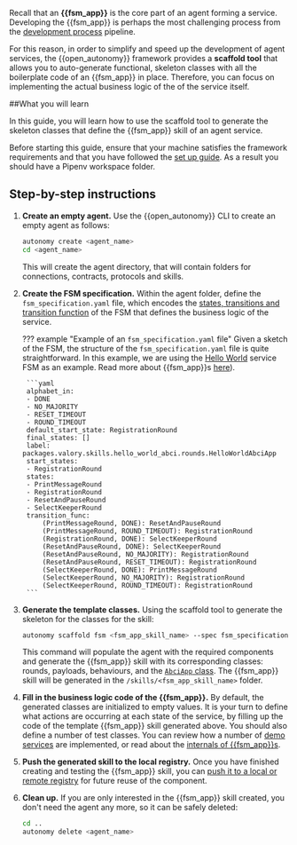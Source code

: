 
Recall that an **{{fsm_app}}** is the core part of an agent forming a service. Developing the {{fsm_app}} is perhaps the most challenging process from the [development process](./overview_of_the_development_process.md) pipeline.

For this reason, in order to simplify and speed up the development of agent services, the {{open_autonomy}} framework provides a **scaffold tool** that allows you to auto-generate functional, skeleton classes with all the boilerplate code of an {{fsm_app}} in place. Therefore, you can focus on implementing the actual business logic of the of the service itself.

##What you will learn

In this guide, you will learn how to use the scaffold tool to generate the skeleton classes that define the {{fsm_app}} skill of an agent service.


Before starting this guide, ensure that your machine satisfies the framework requirements and that you have followed the [set up guide](./set_up.md). As a result you should have a Pipenv workspace folder.


## Step-by-step instructions

1. **Create an empty agent.** Use the {{open_autonomy}} CLI to create an empty agent as follows:
    ```bash
    autonomy create <agent_name>
    cd <agent_name>
    ```
    This will create the agent directory, that will contain folders for connections, contracts, protocols and skills.

2. **Create the FSM specification.** Within the agent folder, define the `fsm_specification.yaml` file, which encodes the [states, transitions and transition function](../key_concepts/fsm.md) of the FSM that defines the business logic of the service.


    ??? example "Example of an `fsm_specification.yaml` file"
        Given a sketch of the FSM, the structure of the `fsm_specification.yaml` file is quite straightforward. In this example, we are using the [Hello World](../demos/hello_world_demo.md) service FSM as an example. Read more about {{fsm_app}}s [here](../key_concepts/fsm_app_introduction.md)).

        ```yaml
        alphabet_in:
        - DONE
        - NO_MAJORITY
        - RESET_TIMEOUT
        - ROUND_TIMEOUT
        default_start_state: RegistrationRound
        final_states: []
        label: packages.valory.skills.hello_world_abci.rounds.HelloWorldAbciApp
        start_states:
        - RegistrationRound
        states:
        - PrintMessageRound
        - RegistrationRound
        - ResetAndPauseRound
        - SelectKeeperRound
        transition_func:
            (PrintMessageRound, DONE): ResetAndPauseRound
            (PrintMessageRound, ROUND_TIMEOUT): RegistrationRound
            (RegistrationRound, DONE): SelectKeeperRound
            (ResetAndPauseRound, DONE): SelectKeeperRound
            (ResetAndPauseRound, NO_MAJORITY): RegistrationRound
            (ResetAndPauseRound, RESET_TIMEOUT): RegistrationRound
            (SelectKeeperRound, DONE): PrintMessageRound
            (SelectKeeperRound, NO_MAJORITY): RegistrationRound
            (SelectKeeperRound, ROUND_TIMEOUT): RegistrationRound
        ```

3. **Generate the template classes.** Using the scaffold tool to generate the skeleton for the classes for the skill:
    ```bash
    autonomy scaffold fsm <fsm_app_skill_name> --spec fsm_specification.yaml
    ```
    This command will populate the agent with the required components and generate the {{fsm_app}} skill with its corresponding classes: rounds, payloads, behaviours, and the [`AbciApp` class](../key_concepts/abci_app_class.md). The {{fsm_app}} skill will be generated in the `/skills/<fsm_app_skill_name>` folder.


4. **Fill in the business logic code of the {{fsm_app}}.** By default, the generated classes are initialized to empty values. It is your turn to define what actions are occurring at each state of the service, by filling up the code of the template {{fsm_app}} skill generated above. You should also define a number of test classes. You can review how a number of [demo services](../demos/index.md) are implemented, or read about the [internals of {{fsm_app}}s](../key_concepts/fsm_app_introduction.md).


5. **Push the generated skill to the local registry.** Once you have finished creating and testing the {{fsm_app}} skill, you can [push it to a local or remote registry](./publish_fetch_packages.md#publish-and-fetch-services) for future reuse of the component.

6. **Clean up.** If you are only interested in the {{fsm_app}} skill created, you don't need the agent any more, so it can be safely deleted:
    ```bash
    cd ..
    autonomy delete <agent_name>
    ```

